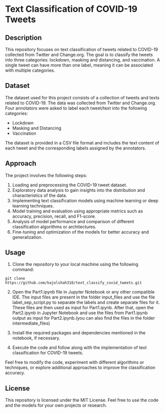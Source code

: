 # Text Classification of COVID-19 Tweets

## Description
This repository focuses on text classification of tweets related to COVID-19 collected from Twitter and Change.org. The goal is to classify the tweets into three categories: lockdown, masking and distancing, and vaccination. A single tweet can have more than one label, meaning it can be associated with multiple categories.

## Dataset
The dataset used for this project consists of a collection of tweets and texts related to COVID-19. The data was collected from Twitter and Change.org. Four annotators were asked to label each tweet/text into the following categories:
- Lockdown
- Masking and Distancing
- Vaccination

The dataset is provided in a CSV file format and includes the text content of each tweet and the corresponding labels assigned by the annotators.

## Approach
The project involves the following steps:
1. Loading and preprocessing the COVID-19 tweet dataset.
2. Exploratory data analysis to gain insights into the distribution and characteristics of the data.
3. Implementing text classification models using machine learning or deep learning techniques.
4. Model training and evaluation using appropriate metrics such as accuracy, precision, recall, and F1-score.
5. Analysis of model performance and comparison of different classification algorithms or architectures.
6. Fine-tuning and optimization of the models for better accuracy and generalization.

## Usage
1) Clone the repository to your local machine using the following command:
```
git clone https://github.com/kajolshah310/text_classify_covid_tweets.git
```
2) Open the Part1.ipynb file in Jupyter Notebook or any other compatible IDE. The input files are present in the folder input_files and use the file label_sep_script.py to separate the labels and create separate files for it. These files are then used as input for Part1.ipynb.
After that, open the Part2.ipynb in Jupyter Notebook and use the files from Part1.ipynb output as input for Part2.ipynb.(you can also find the files in the folder intermediate_files)

3) Install the required packages and dependencies mentioned in the notebook, if necessary.

4) Execute the code and follow along with the implementation of text classification for COVID-19 tweets.

Feel free to modify the code, experiment with different algorithms or techniques, or explore additional approaches to improve the classification accuracy.

## License
This repository is licensed under the MIT License. Feel free to use the code and the models for your own projects or research.




